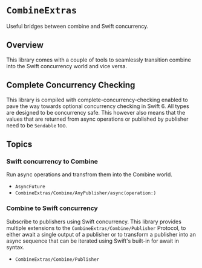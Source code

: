 # ``CombineExtras``

Useful bridges between combine and Swift concurrency.

## Overview

This library comes with a couple of tools to seamlessly transition combine into the Swift
concurrency world and vice versa.

## Complete Concurrency Checking

This library is compiled with complete-concurrency-checking enabled to pave the way towards
optional concurrency checking in Swift 6. All types are designed to be concurrency safe. This
however also means that the values that are returned from async operations or published by publisher
need to be `Sendable` too.

## Topics

### Swift concurrency to Combine

Run async operations and transfrom them into the Combine world.

- ``AsyncFuture``
- ``CombineExtras/Combine/AnyPublisher/async(operation:)``

### Combine to Swift concurrency

Subscribe to publishers using Swift concurrency. This library provides multiple extensions to
the ``CombineExtras/Combine/Publisher`` Protocol, to either await a single output of a publisher or
to transform a publisher into an async sequence that can be iterated using Swift's built-in for
await in syntax.

- ``CombineExtras/Combine/Publisher``
